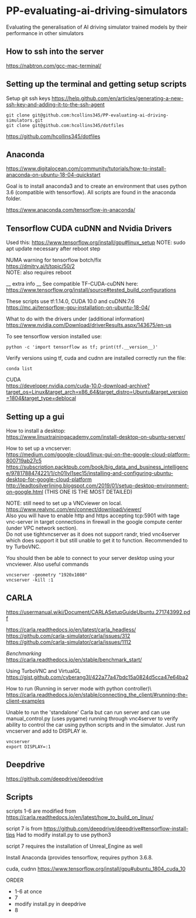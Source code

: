 # PP-evaluating-ai-driving-simulators
Evaluating the generalisation of AI driving simulator trained models by their performance in other simulators

## How to ssh into the server
https://nabtron.com/gcc-mac-terminal/

## Setting up the terminal and getting setup scripts
Setup git ssh keys 
https://help.github.com/en/articles/generating-a-new-ssh-key-and-adding-it-to-the-ssh-agent

```
git clone git@github.com:hcollins345/PP-evaluating-ai-driving-simulators.git
git clone git@github.com:hcollins345/dotfiles
```

https://github.com/hcollins345/dotfiles

## Anaconda
https://www.digitalocean.com/community/tutorials/how-to-install-anaconda-on-ubuntu-18-04-quickstart

Goal is to install anaconda3 and to create an environment that uses python 3.6 (compatible with tensorflow).
All scripts are found in the anaconda folder. 

https://www.anaconda.com/tensorflow-in-anaconda/

## Tensorflow CUDA cuDNN and Nvidia Drivers
Used this:
https://www.tensorflow.org/install/gpu#linux_setup
NOTE: sudo apt update necessary after reboot step

NUMA warning for tensorflow botch/fix  
https://dmitry.ai/t/topic/50/2  
NOTE: also requires reboot

__ extra info __
See compatible TF-CUDA-cuDNN here:\
https://www.tensorflow.org/install/source#tested_build_configurations

These scripts use tf:1.14.0, CUDA 10.0 and cuDNN:7.6\
https://mc.ai/tensorflow-gpu-installation-on-ubuntu-18-04/

What to do with the drivers under (additional information)\
https://www.nvidia.com/Download/driverResults.aspx/143675/en-us

To see tensorflow version installed use:
```
python -c 'import tensorflow as tf; print(tf.__version__)'
```
Verify versions using tf, cuda and cudnn are installed correctly run the file:
```
conda list
```
CUDA\
https://developer.nvidia.com/cuda-10.0-download-archive?target_os=Linux&target_arch=x86_64&target_distro=Ubuntu&target_version=1804&target_type=deblocal

## Setting up a gui
How to install a desktop:\
https://www.linuxtrainingacademy.com/install-desktop-on-ubuntu-server/

How to set up a vncserver:\
https://medium.com/google-cloud/linux-gui-on-the-google-cloud-platform-800719ab27c5  
https://subscription.packtpub.com/book/big_data_and_business_intelligence/9781788474221/1/ch01lvl1sec15/installing-and-configuring-ubuntu-desktop-for-google-cloud-platform  
http://leadtosilverlining.blogspot.com/2019/01/setup-desktop-environment-on-google.html (THIS ONE IS THE MOST DETAILED)

NOTE: still need to set up a VNCviewer on local.\
https://www.realvnc.com/en/connect/download/viewer/  
Also you will have to enable http and https accepting tcp:5901 with tage vnc-server in target connections in firewall in the google compute center (under VPC network section).\
Do not use tightvncserver as it does not support randr, tried vnc4server which does support it but still unable to get it to function. Recommended to try TurboVNC.

You should then be able to connect to your server desktop using your vncviewer.
Also useful commands
```
vncserver -geometry "1920x1080"
vncserver -kill :1
```


## CARLA
https://usermanual.wiki/Document/CARLASetupGuideUbuntu.271743992.pdf

https://carla.readthedocs.io/en/latest/carla_headless/  
https://github.com/carla-simulator/carla/issues/312  
https://github.com/carla-simulator/carla/issues/1112  

*Benchmarking*\
https://carla.readthedocs.io/en/stable/benchmark_start/

Using TurboVNC and VirtualGL\
https://gist.github.com/cyberang3l/422a77a47bdc15a0824d5cca47e64ba2

How to run (Running in server mode with python controller)\ 
https://carla.readthedocs.io/en/stable/connecting_the_client/#running-the-client-examples

Unable to run the 'standalone' Carla but can run server and can use manual_control.py (uses pygame) running through vnc4server to verify ability to control the car using python scripts and in the simulator. Just run vncserver and add to DISPLAY ie.
```
vncserver
export DISPLAY=:1
```


## Deepdrive

https://github.com/deepdrive/deepdrive




## Scripts

scripts 1-6 are modified from
https://carla.readthedocs.io/en/latest/how_to_build_on_linux/

script 7 is from 
https://github.com/deepdrive/deepdrive#tensorflow-install-tips
Had to modify install.py to use python3

script 7 requires the installation of Unreal_Engine as well

Install Anaconda (provides tensorflow, requires python 3.6.8.

cuda, cudnn https://www.tensorflow.org/install/gpu#ubuntu_1804_cuda_10

ORDER
- 1-6 at once
- 7
- modify install.py in deepdrive
- 8

